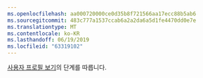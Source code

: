 ```yaml
---
ms.openlocfilehash: aa000720000ce0d35b8f721566aa17ecc88b5ab6
ms.sourcegitcommit: 483c777a1537ccab6a2a2da6a5d1fe4470dd0e7e
ms.translationtype: MT
ms.contentlocale: ko-KR
ms.lasthandoff: 06/19/2019
ms.locfileid: "63319102"
---
```

[사용자 프로필 보기](https://docs.microsoft.com/dynamics365/customer-engagement/basics/view-your-user-profile)의 단계를 따릅니다.